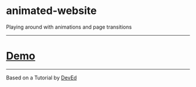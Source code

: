 # animated-website
Playing around with animations and page transitions

***
# [Demo](https://nikita-reva.github.io/animated-website/)
***
Based on a Tutorial by [DevEd](https://developedbyed.com/)

